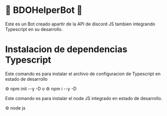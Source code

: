 # 👾 BDOHelperBot 👾

Este es un Bot creado apartir de la API de discord JS tambien integrando Typescript en su desarrollo.

# Instalacion de dependencias Typescript

Este comando es para instalar el archivo de configuracion de Typescript en estado de desarrollo

⚙️ npm init --y -D o ⚙️ npm i --y -D

Este comando es para instalar el node JS integrado en estado de desarrollo.

⚙️ node js 